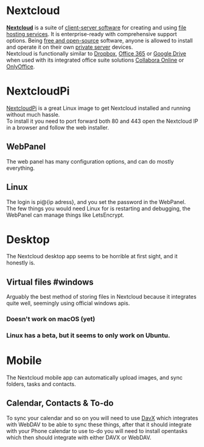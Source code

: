 
# Nextcloud  
  
**[Nextcloud](https://nextcloud.com/)** is a suite of [client-server software](https://en.wikipedia.org/wiki/Client%E2%80%93server_model "Client?server model") for creating and using [file hosting services](https://en.wikipedia.org/wiki/File_hosting_service "File hosting service"). It is enterprise-ready with comprehensive support options. Being [free and open-source](https://en.wikipedia.org/wiki/Free_and_open-source) software, anyone is allowed to install and operate it on their own [private server](https://en.wikipedia.org/wiki/Private_server "Private server") devices.  
Nextcloud is functionally similar to [Dropbox](https://en.wikipedia.org/wiki/Dropbox_\(service\) "Dropbox (service)"), [Office 365](https://en.wikipedia.org/wiki/Office_365 "Office 365") or [Google Drive](https://en.wikipedia.org/wiki/Google_Drive) when used with its integrated office suite solutions [Collabora Online](https://en.wikipedia.org/wiki/Collabora_Online "Collabora Online") or [OnlyOffice](https://en.wikipedia.org/wiki/OnlyOffice "OnlyOffice").  
  
# NextcloudPi  
  
[NextcloudPi](https://github.com/nextcloud/nextcloudpi/releases) is a great Linux image to get Nextcloud installed and running without much hassle.  
To install it you need to port forward both 80 and 443 open the Nextcloud IP in a browser and follow the web installer.  
  
## WebPanel  
  
The web panel has many configuration options, and can do mostly everything.  
  
## Linux  
  
The login is pi@{ip adress}, and you set the password in the WebPanel.  
The few things you would need Linux for is restarting and debugging, the WebPanel can manage things like LetsEncrypt.  
  
# Desktop  
  
The Nextcloud desktop app seems to be horrible at first sight, and it honestly is.  
  
## Virtual files #windows  
  
Arguably the best method of storing files in Nextcloud because it integrates quite well, seemingly using official windows apis.  
  
### Doesn't work on macOS (yet)  
### Linux has a beta, but it seems to only work on Ubuntu.  
  
# Mobile  
  
The Nextcloud mobile app can automatically upload images, and sync folders, tasks and contacts.  
  
## Calendar, Contacts & To-do  
  
To sync your calendar and so on you will need to use [DavX](https://www.davx5.com/) which integrates with WebDAV to be able to sync these things, after that it should integrate with your Phone calendar to use to-do you will need to install opentasks which then should integrate with either DAVX or WebDAV.
